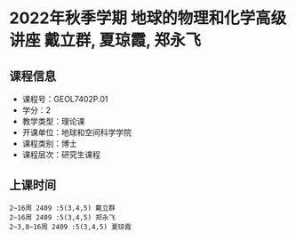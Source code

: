 # 2022年秋季学期 地球的物理和化学高级讲座 戴立群, 夏琼霞, 郑永飞






## 课程信息

- 课程号：GEOL7402P.01
- 学分：2
- 教学类型：理论课
- 开课单位：地球和空间科学学院
- 课程类别：博士
- 课程层次：研究生课程

## 上课时间

```
2~16周 2409 :5(3,4,5) 戴立群
2~16周 2409 :5(3,4,5) 郑永飞
2~3,8~16周 2409 :5(3,4,5) 夏琼霞
```

